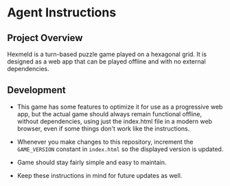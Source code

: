 # Agent Instructions

## Project Overview

Hexmeld is a turn-based puzzle game played on a hexagonal grid. It is designed as a web app that can be played offline and with no external dependencies.

## Development

- This game has some features to optimize it for use as a progressive web app, but the actual game should always remain functional offline, without dependencies, using just the index.html file in a modern web browser, even if some things don't work like the instructions.
- Whenever you make changes to this repository, increment the `GAME_VERSION` constant in `index.html` so the displayed version is updated.
- Game should stay fairly simple and easy to maintain.

- Keep these instructions in mind for future updates as well.
